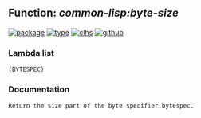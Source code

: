 ## Function: ***common-lisp:byte-size***
[![package](https://img.shields.io/badge/Package-COMMON--LISP-5f9ea0.svg?style=social&colorA=999999)](../) [![type](https://img.shields.io/badge/Type-Function-5f9ea0.svg?style=social&colorA=999999)](../#function) [![clhs](https://img.shields.io/badge/CLHS-BYTE--SIZE-5f9ea0.svg?style=social&colorA=999999)](http://www.lispworks.com/documentation/HyperSpec/Body/f_by_by.htm) [![github](https://img.shields.io/badge/GitHub-View_the_source-5f9ea0.svg?style=social&colorA=999999&logo=github)](https://github.com/sbcl/sbcl/blob/master/src/code/numbers.lisp/) 
### Lambda list
```
(BYTESPEC)
```
### Documentation
```
Return the size part of the byte specifier bytespec.
```
